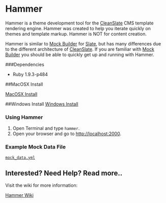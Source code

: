 # Hammer

Hammer is a theme development tool for the [CleanSlate](http://cleanslate.wvu.edu/ "CleanSlate") CMS template rendering engine. Hammer was created to help you iterate quickly on themes and template markup. Hammer is  NOT for content creation.

Hammer is similar to [Mock Builder](https://github.com/wvuweb/mock_builder "Mock Builder") for [Slate](http://slatecms.wvu.edu/ "Slate"), but has many differences due to the different architecture of [CleanSlate](http://cleanslate.wvu.edu/ "CleanSlate"). If you are familiar with [Mock Builder](https://github.com/wvuweb/mock_builder "Mock Builder") you should be able to quickly get up and running with Hammer.


###Dependencies

* Ruby 1.9.3-p484

##MacOSX Install

[MacOSX Install](https://github.com/wvuweb/hammer/wiki/Mac-OSX-Install)

##Windows Install
[Windows Install](https://github.com/wvuweb/hammer/wiki/Windows-Install)

### Using Hammer

1. Open Terminal and type `hammer`.
1. Open your browser and go to [http://localhost:2000](http://localhost:2000).

### Example Mock Data File

[`mock_data.yml`](https://github.com/wvuweb/hammer/wiki/Mock-Data#basic-example-of-a-mock_datayml-file)


## Interested? Need Help? Read more..

Visit the wiki for more information:

[Hammer Wiki](https://github.com/wvuweb/hammer/wiki)
